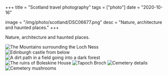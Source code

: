 +++
title = "Scotland travel photography"
tags = ["photo"]
date = "2020-10-16"

image = "/img/photo/scotland/DSC06677.png"
desc = "Nature, architecture and haunted places."
+++

Nature, architecture and haunted places.

![The Mountains surrounding the Loch Ness](/img/photo/scotland/DSC06677.png "The Mountains surrounding the Loch Ness")
![Edinburgh castle from below](/img/photo/scotland/DSC06418.png "Edinburgh castle from below")
![A dirt path in a field going into a dark forest](/img/photo/scotland/DSC06655.png "A dirt path in a field going into a dark forest")
![The ruins of Boleskine House](/img/photo/scotland/DSC06779.png "The ruins of Boleskine House")
![Tapoch Broch](/img/photo/scotland/DSC06608.png "Tapoch Broch")
![Cemetery details](/img/photo/scotland/DSC06561.png "Cemetery details")
![Cemetery mushrooms](/img/photo/scotland/DSC06861.png "Cemetery mushrooms")
